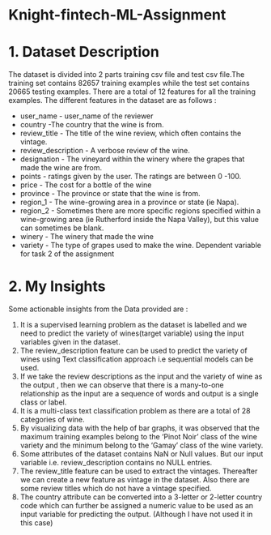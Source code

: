 # Knight-fintech-ML-Assignment


# 1. Dataset Description 

The dataset is divided into 2 parts training csv file and test csv file.The training set contains 82657 training examples while the test set contains 20665 testing examples. There are a total of 12 features for all the training examples. The different features in the dataset are as follows : 

* user_name - user_name of the reviewer
* country -The country that the wine is from.
* review_title - The title of the wine review, which often contains the vintage.
* review_description - A verbose review of the wine.
* designation - The vineyard within the winery where the grapes that made the wine are from.
* points - ratings given by the user. The ratings are between 0 -100.
* price - The cost for a bottle of the wine
* province - The province or state that the wine is from.
* region_1 - The wine-growing area in a province or state (ie Napa).
* region_2 - Sometimes there are more specific regions specified within a wine-growing area (ie Rutherford inside the Napa        Valley), but this value can sometimes be blank.
* winery - The winery that made the wine
* variety - The type of grapes used to make the wine. Dependent variable for task 2 of the assignment


# 2. My Insights

Some actionable insights from the Data provided are : 

1. It is a supervised learning problem as the dataset is labelled and we need to predict the variety of wines(target            variable) using the input variables given in the dataset.
2. The review_description feature can be used to predict the variety of wines using Text classification approach i.e            sequential models can be used.
3. If we take the review descriptions as the input and the variety of wine as the output , then we can observe that there is    a many-to-one relationship as the input are a sequence of words and output is a single class or label. 
4. It is a multi-class text classification problem as there are a total of 28 categories of wine. 
5. By visualizing data with the help of bar graphs, it was observed that the maximum training examples belong to the ‘Pinot    Noir’ class of the wine variety and the minimum belong to the ‘Gamay’ class of the wine variety.
6. Some attributes of the dataset contains NaN or Null values. But our input variable i.e. review_description  contains no      NULL entries. 
7. The review_title feature can be used to extract the vintages. Thereafter we can create a new feature as vintage in the      dataset. Also there are some review titles which do not have a vintage specified. 
8. The country attribute can be converted into a 3-letter or 2-letter country code which can further be assigned a numeric      value to be used as an input variable for predicting the output. (Although I have not used it in this case)

